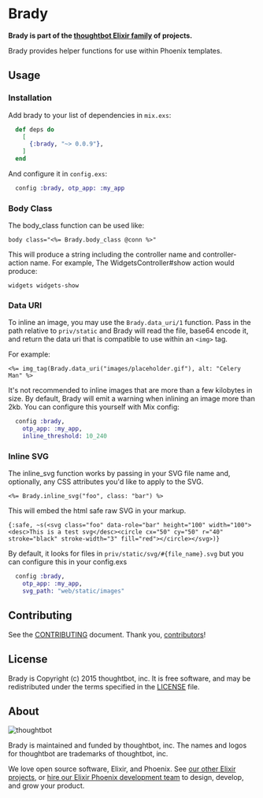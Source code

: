 # Brady

**Brady is part of the [thoughtbot Elixir family][elixir-phoenix] of projects.**

Brady provides helper functions for use within Phoenix templates.

## Usage

### Installation

Add brady to your list of dependencies in `mix.exs`:

```elixir
  def deps do
    [
      {:brady, "~> 0.0.9"},
    ]
  end
```

And configure it in `config.exs`:

```elixir
  config :brady, otp_app: :my_app
```

### Body Class

The body_class function can be used like:

`body class="<%= Brady.body_class @conn %>"`

This will produce a string including the controller name and controller-action
name. For example, The WidgetsController#show action would produce:

`widgets widgets-show`

### Data URI

To inline an image, you may use the `Brady.data_uri/1` function. Pass in the
path relative to `priv/static` and Brady will read the file, base64 encode it, and
return the data uri that is compatible to use within an `<img>` tag.

For example:

`<%= img_tag(Brady.data_uri("images/placeholder.gif"), alt: "Celery Man" %>`

It's not recommended to inline images that are more than a few kilobytes in
size. By default, Brady will emit a warning when inlining an image more than
2kb. You can configure this yourself with Mix config:

```elixir
  config :brady,
    otp_app: :my_app,
    inline_threshold: 10_240
```

### Inline SVG

The inline_svg function works by passing in your SVG file name and, optionally,
any CSS attributes you'd like to apply to the SVG.

`<%= Brady.inline_svg("foo", class: "bar") %>`

This will embed the html safe raw SVG in your markup.

`{:safe, ~s(<svg class="foo" data-role="bar" height="100" width="100"><desc>This is a test svg</desc><circle cx="50" cy="50" r="40" stroke="black" stroke-width="3" fill="red"></circle></svg>)}`

By default, it looks for files in `priv/static/svg/#{file_name}.svg` but you can
configure this in your config.exs

```elixir
  config :brady,
    otp_app: :my_app,
    svg_path: "web/static/images"
```

## Contributing

See the [CONTRIBUTING] document.
Thank you, [contributors]!

  [CONTRIBUTING]: CONTRIBUTING.md
  [contributors]: https://github.com/thoughtbot/brady/graphs/contributors

## License

Brady is Copyright (c) 2015 thoughtbot, inc.
It is free software, and may be redistributed
under the terms specified in the [LICENSE] file.

  [LICENSE]: /LICENSE

## About

![thoughtbot](http://presskit.thoughtbot.com/images/thoughtbot-logo-for-readmes.svg)

Brady is maintained and funded by thoughtbot, inc.
The names and logos for thoughtbot are trademarks of thoughtbot, inc.

We love open source software, Elixir, and Phoenix. See [our other Elixir
projects][elixir-phoenix], or [hire our Elixir Phoenix development team][hire]
to design, develop, and grow your product.

  [elixir-phoenix]: https://thoughtbot.com/services/elixir-phoenix?utm_source=github
  [hire]: https://thoughtbot.com?utm_source=github

